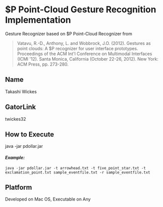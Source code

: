 # $P Point-Cloud Gesture Recognition Implementation
Gesture Recognizer based on $P Point-Cloud Recognizer from 
>Vatavu, R.-D., Anthony, L. and Wobbrock, J.O. (2012).
>Gestures as point clouds: A $P recognizer for user interface prototypes. Proceedings of the ACM Int'l Conference on Multimodal Interfaces (ICMI '12). Santa Monica, California
>(October 22-26, 2012). New York: ACM Press, pp. 273-280.

## Name
Takashi Wickes

## GatorLink
twickes32

## How to Execute
java -jar pdollar.jar <arguments after>

#### _Example:_

```
java -jar pdollar.jar -t arrowhead.txt -t five_point_star.txt -t exclamation_point.txt sample_eventfile.txt -r sample_eventfile.txt
```

## Platform
Developed on Mac OS, Executable on Any
